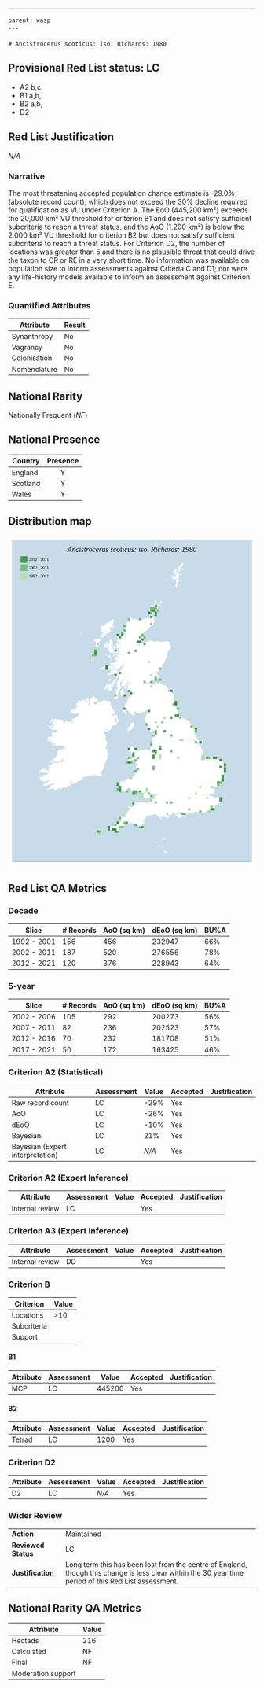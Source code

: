 ---
    parent: wasp
    ---

    # Ancistrocerus scoticus: iso. Richards: 1980

## Provisional Red List status: LC
- A2 b,c
- B1 a,b, 
- B2 a,b, 
- D2

## Red List Justification
*N/A*
### Narrative


The most threatening accepted population change estimate is -29.0% (absolute record count), which does not exceed the 30% decline required for qualification as VU under Criterion A. The EoO (445,200 km²) exceeds the 20,000 km² VU threshold for criterion B1 and does not satisfy sufficient subcriteria to reach a threat status, and the AoO (1,200 km²) is below the 2,000 km² VU threshold for criterion B2 but does not satisfy sufficient subcriteria to reach a threat status. For Criterion D2, the number of locations was greater than 5 and there is no plausible threat that could drive the taxon to CR or RE in a very short time. No information was available on population size to inform assessments against Criteria C and D1; nor were any life-history models available to inform an assessment against Criterion E.
### Quantified Attributes
|Attribute|Result|
|---|---|
|Synanthropy|No|
|Vagrancy|No|
|Colonisation|No|
|Nomenclature|No|


## National Rarity
Nationally Frequent (*NF*)

## National Presence
|Country|Presence
|---|:-:|
|England|Y|
|Scotland|Y|
|Wales|Y|


## Distribution map
![](../map/600.svg)

## Red List QA Metrics
### Decade
| Slice | # Records | AoO (sq km) | dEoO (sq km) |BU%A |
|---|---|---|---|---|
|1992 - 2001|156|456|232947|66%|
|2002 - 2011|187|520|276556|78%|
|2012 - 2021|120|376|228943|64%|
### 5-year
| Slice | # Records | AoO (sq km) | dEoO (sq km) |BU%A |
|---|---|---|---|---|
|2002 - 2006|105|292|200273|56%|
|2007 - 2011|82|236|202523|57%|
|2012 - 2016|70|232|181708|51%|
|2017 - 2021|50|172|163425|46%|
### Criterion A2 (Statistical)
|Attribute|Assessment|Value|Accepted|Justification
|---|---|---|---|---|
|Raw record count|LC|-29%|Yes||
|AoO|LC|-26%|Yes||
|dEoO|LC|-10%|Yes||
|Bayesian|LC|21%|Yes||
|Bayesian (Expert interpretation)|LC|*N/A*|Yes||
### Criterion A2 (Expert Inference)
|Attribute|Assessment|Value|Accepted|Justification
|---|---|---|---|---|
|Internal review|LC||Yes||
### Criterion A3 (Expert Inference)
|Attribute|Assessment|Value|Accepted|Justification
|---|---|---|---|---|
|Internal review|DD||Yes||
### Criterion B
|Criterion| Value|
|---|---|
|Locations|>10|
|Subcriteria||
|Support||
#### B1
|Attribute|Assessment|Value|Accepted|Justification
|---|---|---|---|---|
|MCP|LC|445200|Yes||
#### B2
|Attribute|Assessment|Value|Accepted|Justification
|---|---|---|---|---|
|Tetrad|LC|1200|Yes||
### Criterion D2
|Attribute|Assessment|Value|Accepted|Justification
|---|---|---|---|---|
|D2|LC|*N/A*|Yes||
### Wider Review
|  |  |
|---|---|
|**Action**|Maintained|
|**Reviewed Status**|LC|
|**Justification**|Long term this has been lost from the centre of England, though this change is less clear within the 30 year time period of this Red List assessment.|


## National Rarity QA Metrics
|Attribute|Value|
|---|---|
|Hectads|216|
|Calculated|NF|
|Final|NF|
|Moderation support||


